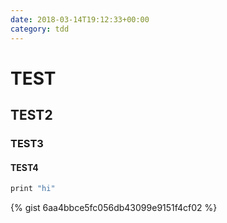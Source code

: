 ```yaml
---
date: 2018-03-14T19:12:33+00:00
category: tdd
---
```


# TEST
## TEST2
### TEST3
#### TEST4

```groovy
print "hi"
```

{% gist 6aa4bbce5fc056db43099e9151f4cf02 %}
